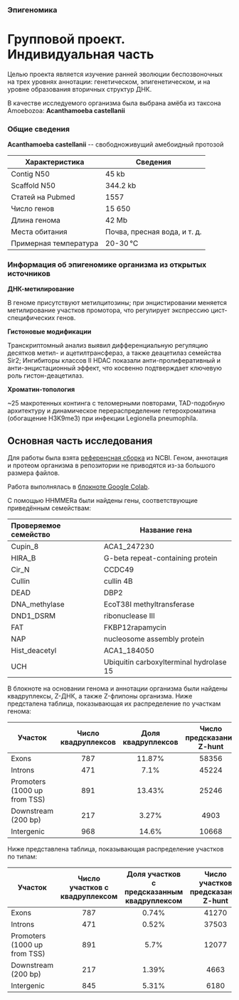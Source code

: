 ### Эпигеномика
# Групповой проект. Индивидуальная часть
Целью проекта является изучение ранней эволюции беспозвоночных на трех уровнях аннотации: 
генетическом, эпигенетическом, и на уровне образования вторичных структур ДНК.

В качестве исследуемого организма была выбрана амёба из таксона Amoebozoa: **Acanthamoeba castellanii**

### Общие сведения
**Acanthamoeba castellanii** -- cвободноживущий амебоидный протозой

|Характеристика |Сведения |
|---|---|
|Contig N50| 		45 kb|
|Scaffold N50|		344.2 kb|
|Статей на Pubmed| 1557|
|Число генов|  	15 650|
|Длина генома| 	42 Mb|
|Места обитания| Почва, пресная вода, и т. д.|
|Примерная температура| 20-30 °C|

### Информация об эпигеномике организма из открытых источников
**ДНК-метилирование**

В геноме присутствуют метилцитозины; при энцистировании меняется метилирование участков промотора, что регулирует экспрессию цист-специфических генов.

**Гистоновые модификации**

Транскриптомный анализ выявил дифференциальную регуляцию десятков метил- и ацетилтрансфераз, а также деацетилаз семейства Sir2; 
Ингибиторы классов II HDAC показали анти-пролиферативный и анти-энцистационный эффект, что косвенно подтверждает ключевую роль гистон-деацетилаз.

**Хроматин-топология**

~25 макротенных континга с теломерными повторами, TAD-подобную архитектуру и динамическое перераспределение гетерохроматина (обогащение H3K9me3) при инфекции Legionella pneumophila.

## Основная часть исследования
Для работы была взята [референсная сборка](https://www.ncbi.nlm.nih.gov/datasets/genome/GCF_000313135.1/) из NCBI. 
Геном, аннотация и протеом организма в репозитории не приводятся из-за большого размера файлов.

Работа выполнялась в [блокноте Google Colab](https://colab.research.google.com/drive/1hwmZG0eFcjLvMjCLIVsODaLCy5eTESzB?usp=sharing).

С помощью HHMMERa были найдены гены, соответствующие приведённым семействам:

|Проверяемое семейство|Название гена|
|:------|--|
|Cupin_8  | ACA1_247230  |
| HIRA_B | G-beta repeat-containing protein | 
| Cir_N  | CCDC49 |
| Cullin | cullin 4B |
| DEAD | DBP2 |
| DNA_methylase | EcoT38I methyltransferase |
| DND1_DSRM | ribonuclease III |
|FAT  | FKBP12rapamycin |
|NAP | nucleosome assembly protein|
| Hist_deacetyl | ACA1_184050|
|UCH  | Ubiquitin carboxylterminal hydrolase 15 |

В блокноте на основании генома и аннотации организма были найдены квадруплексы, Z-ДНК, а также Z-флипоны организма.
Ниже предсталена таблица, показывающая их распределение по участкам генома:

|Участок                      |Число квадруплексов|Доля квадруплексов|Число предсказаний Z-hunt|Доля предсказаний Z-hunt|Число предсказаний ZDNAbert|Доля предсказаний ZDNAbert|
|------|:--:|:--:|:--:|:--:|:--:|:--:|
|Exons                        | 787 | 11.87% | 58356 | 58.01% | 43510 | 45.47% |
|Introns                      | 471 | 7.1% | 45224 | 44.96% | 47715 | 49.87% |
|Promoters (1000 up from TSS) | 891 | 13.43% | 25246 | 25.1% | 26310 | 27.5% |
|Downstream (200 bp)          | 217 | 3.27% | 4903 | 4.87% | 4654 | 4.86% | 
|Intergenic                   | 968 | 14.6% | 10668 | 10.61% | 9258 | 9.68% |

Ниже представлена таблица, показывающая распределение участков по типам:

|Участок                      |Число участков с квадруплексом|Доля участков с предсказанным квадруплексом|Число участков предсказаний Z-hunt|Доля участков с предсказанным Z-hunt|Число участков предсказаний ZDNAbert|Доля участков с предсказанным ZDNAbert|
|------|:--:|:--:|:--:|:--:|:--:|:--:|
|Exons                        | 787 | 0.74% | 41270 | 39.02% | 43510 | 41.14% |
|Introns                      | 471 | 0.52% | 37503 | 41.19% | 47715 | 52.4% |
|Promoters (1000 up from TSS) | 891 | 5.7% | 12077 | 77.21% | 26310 | 168.21% |
|Downstream (200 bp)          | 217 | 1.39% | 4663 | 29.82% | 4654 | 29.76% | 
|Intergenic                   | 845 | 5.31% | 6180 | 38.86% | 10386 | 65.31% |
